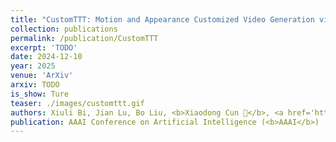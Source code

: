 ```yaml
---
title: "CustomTTT: Motion and Appearance Customized Video Generation via Test-Time Training"
collection: publications
permalink: /publication/CustomTTT
excerpt: 'TODO'
date: 2024-12-10
year: 2025
venue: 'ArXiv'
arxiv: TODO
is_show: Ture
teaser: ./images/customttt.gif
authors: Xiuli Bi, Jian Lu, Bo Liu, <b>Xiaodong Cun 📮</b>, <a href='https://yzhang2016.github.io/'>Yong Zhang</a>, Weisheng Li, Bin Xiao
publication: AAAI Conference on Artificial Intelligence (<b>AAAI</b>)
---
```

